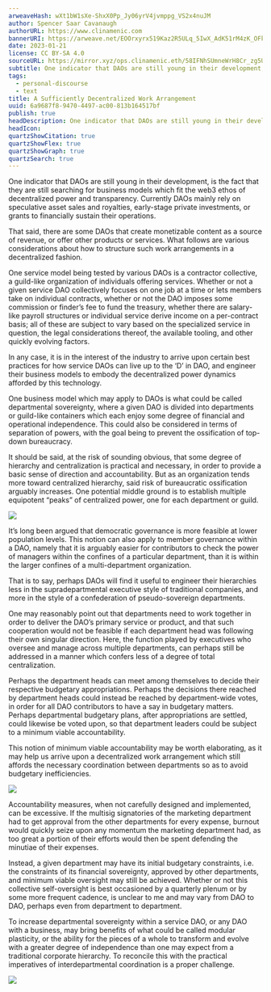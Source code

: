 ```yaml
---
arweaveHash: wXt1bW1sXe-ShxX0Pp_Jy06yrV4jvmppg_VS2x4nuJM
author: Spencer Saar Cavanaugh
authorURL: https://www.clinamenic.com
bannerURI: https://arweave.net/EOOrxyrx519Kaz2R5ULq_5IwX_AdK51rM4zK_OFkOqg
date: 2023-01-21
license: CC BY-SA 4.0
sourceURL: https://mirror.xyz/ops.clinamenic.eth/58IFNhSUmneWrH8Cr_zg5U09U2muI2FxQ-HtuCCv9Fw
subtitle: One indicator that DAOs are still young in their development, is the fact that they are still searching for business models which fit the web3 ethos of decentralized power and transparency.
tags:
  - personal-discourse
  - text
title: A Sufficiently Decentralized Work Arrangement
uuid: 6a9687f8-9470-4497-ac00-813b164517bf
publish: true
headDescription: One indicator that DAOs are still young in their development, is the fact that they are still searching for business models which fit the web3 ethos of decentralized power and transparency.
headIcon:
quartzShowCitation: true
quartzShowFlex: true
quartzShowGraph: true
quartzSearch: true
---
```


One indicator that DAOs are still young in their development, is the fact that they are still searching for business models which fit the web3 ethos of decentralized power and transparency. Currently DAOs mainly rely on speculative asset sales and royalties, early-stage private investments, or grants to financially sustain their operations.

That said, there are some DAOs that create monetizable content as a source of revenue, or offer other products or services. What follows are various considerations about how to structure such work arrangements in a decentralized fashion.

One service model being tested by various DAOs is a contractor collective, a guild-like organization of individuals offering services. Whether or not a given service DAO collectively focuses on one job at a time or lets members take on individual contracts, whether or not the DAO imposes some commission or finder’s fee to fund the treasury, whether there are salary-like payroll structures or individual service derive income on a per-contract basis; all of these are subject to vary based on the specialized service in question, the legal considerations thereof, the available tooling, and other quickly evolving factors.

In any case, it is in the interest of the industry to arrive upon certain best practices for how service DAOs can live up to the ‘D’ in DAO, and engineer their business models to embody the decentralized power dynamics afforded by this technology.

One business model which may apply to DAOs is what could be called departmental sovereignty, where a given DAO is divided into departments or guild-like containers which each enjoy some degree of financial and operational independence. This could also be considered in terms of separation of powers, with the goal being to prevent the ossification of top-down bureaucracy.

It should be said, at the risk of sounding obvious, that some degree of hierarchy and centralization is practical and necessary, in order to provide a basic sense of direction and accountability. But as an organization tends more toward centralized hierarchy, said risk of bureaucratic ossification arguably increases. One potential middle ground is to establish multiple equipotent “peaks” of centralized power, one for each department or guild.

![](https://images.mirror-media.xyz/publication-images/BO5lwDo0EtY22yuVf2OQJ.png)

It’s long been argued that democratic governance is more feasible at lower population levels. This notion can also apply to member governance within a DAO, namely that it is arguably easier for contributors to check the power of managers within the confines of a particular department, than it is within the larger confines of a multi-department organization.

That is to say, perhaps DAOs will find it useful to engineer their hierarchies less in the supradepartmental executive style of traditional companies, and more in the style of a confederation of pseudo-sovereign departments.

One may reasonably point out that departments need to work together in order to deliver the DAO’s primary service or product, and that such cooperation would not be feasible if each department head was following their own singular direction. Here, the function played by executives who oversee and manage across multiple departments, can perhaps still be addressed in a manner which confers less of a degree of total centralization.

Perhaps the department heads can meet among themselves to decide their respective budgetary appropriations. Perhaps the decisions there reached by department heads could instead be reached by department-wide votes, in order for all DAO contributors to have a say in budgetary matters. Perhaps departmental budgetary plans, after appropriations are settled, could likewise be voted upon, so that department leaders could be subject to a minimum viable accountability.

This notion of minimum viable accountability may be worth elaborating, as it may help us arrive upon a decentralized work arrangement which still affords the necessary coordination between departments so as to avoid budgetary inefficiencies.

![](https://images.mirror-media.xyz/publication-images/fB2SGDxcSdfT9MjskpW6L.png)

Accountability measures, when not carefully designed and implemented, can be excessive. If the multisig signatories of the marketing department had to get approval from the other departments for every expense, burnout would quickly seize upon any momentum the marketing department had, as too great a portion of their efforts would then be spent defending the minutiae of their expenses.

Instead, a given department may have its initial budgetary constraints, i.e. the constraints of its financial sovereignty, approved by other departments, and minimum viable oversight may still be achieved. Whether or not this collective self-oversight is best occasioned by a quarterly plenum or by some more frequent cadence, is unclear to me and may vary from DAO to DAO, perhaps even from department to department.

To increase departmental sovereignty within a service DAO, or any DAO with a business, may bring benefits of what could be called modular plasticity, or the ability for the pieces of a whole to transform and evolve with a greater degree of independence than one may expect from a traditional corporate hierarchy. To reconcile this with the practical imperatives of interdepartmental coordination is a proper challenge.

![](https://images.mirror-media.xyz/publication-images/Y4y06rbZgfDJxMeuex2df.png)
